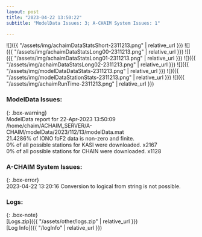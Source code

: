 ```yaml
---
layout: post
title: "2023-04-22 13:50:22"
subtitle: "ModelData Issues: 3; A-CHAIM System Issues: 1"

---
```


![]({{ "/assets/img/achaimDataStatsShort-2311213.png" | relative_url }})
![]({{ "/assets/img/achaimDataStatsLong00-2311213.png" | relative_url }})
![]({{ "/assets/img/achaimDataStatsLong01-2311213.png" | relative_url }})
![]({{ "/assets/img/achaimDataStatsLong02-2311213.png" | relative_url }})
![]({{ "/assets/img/modelDataDataStats-2311213.png" | relative_url }})
![]({{ "/assets/img/modelDataStationStats-2311213.png" | relative_url }})
![]({{ "/assets/img/achaimRunTime-2311213.png" | relative_url }})


### ModelData Issues:  
  
{: .box-warning}  
 ModelData report for 22-Apr-2023 13:50:09   
 /home/chaim/ACHAIM_SERVER/A-CHAIM/modelData/2023/112/13/modelData.mat   
 21.4286% of IONO foF2 data is non-zero and finite.   
 0% of all possible stations for KASI were downloaded. x2167   
 0% of all possible stations for CHAIN were downloaded. x1128   
  
### A-CHAIM System Issues:  
  
{: .box-error}  
2023-04-22 13:20:16 Conversion to logical from string is not possible.  

### Logs:  
  
{: .box-note}  
[Logs.zip]({{ "/assets/other/logs.zip" | relative_url }})  
[Log Info]({{ "/logInfo" | relative_url }})  
